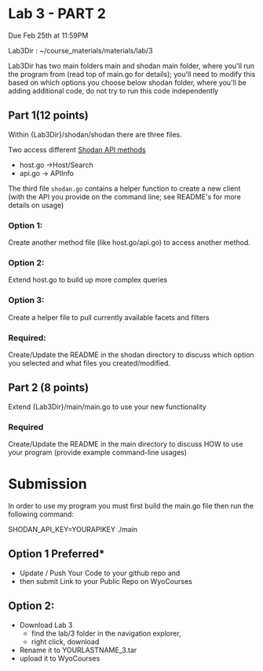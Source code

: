 # Lab 3 - PART 2 
Due Feb 25th at 11:59PM


Lab3Dir : ~/course_materials/materials/lab/3

Lab3Dir has two main folders main and shodan
main folder, where you'll run the program from (read top of main.go for details); you'll need to modify this based on which options you choose below
shodan folder, where you'll be adding additional code, do not try to run this code independently



## Part 1(12 points)

Within {Lab3Dir}/shodan/shodan there are three files.

Two access different [Shodan API methods](https://developer.shodan.io/api)
 - host.go →Host/Search
 - api.go → APIInfo

The third file `shodan.go` contains a helper function to create a new client (with the API you provide on the command line; see README's for more details on usage)

### Option 1: 
Create another method file (like host.go/api.go) to access another method.
### Option 2: 
Extend host.go to build up more complex queries
### Option 3: 
Create a helper file to pull currently available facets and filters

### Required:
Create/Update the README in the shodan directory to discuss which option you selected and what files you created/modified.

## Part 2 (8 points)
Extend {Lab3Dir}/main/main.go to use your new functionality

### Required

 Create/Update the README in the main directory to discuss HOW to use your program (provide example command-line usages)

 # Submission
In order to use my program you must first build the main.go file 
then run the following command:

SHODAN_API_KEY=YOURAPIKEY ./main <searchterm> <startingpagenumber>

 ## Option 1 Preferred*
* Update / Push Your Code to your github repo and 
* then submit Link to your Public Repo on WyoCourses

## Option 2: 
* Download Lab 3 
  * find the lab/3 folder in the navigation explorer, 
  * right click, download
* Rename it to YOURLASTNAME_3.tar 
* upload it to WyoCourses